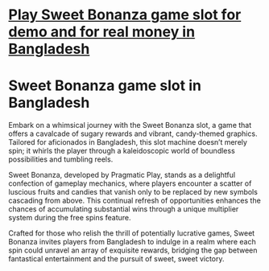 # <a href="https://sweet-bonanza-bd.com/">Play Sweet Bonanza game slot for demo and for real money in Bangladesh</a>
# Sweet Bonanza game slot in Bangladesh
Embark on a whimsical journey with the Sweet Bonanza slot, a game that offers a cavalcade of sugary rewards and vibrant, candy-themed graphics. Tailored for aficionados in Bangladesh, this slot machine doesn’t merely spin; it whirls the player through a kaleidoscopic world of boundless possibilities and tumbling reels.

Sweet Bonanza, developed by Pragmatic Play, stands as a delightful confection of gameplay mechanics, where players encounter a scatter of luscious fruits and candies that vanish only to be replaced by new symbols cascading from above. This continual refresh of opportunities enhances the chances of accumulating substantial wins through a unique multiplier system during the free spins feature.

Crafted for those who relish the thrill of potentially lucrative games, Sweet Bonanza invites players from Bangladesh to indulge in a realm where each spin could unravel an array of exquisite rewards, bridging the gap between fantastical entertainment and the pursuit of sweet, sweet victory.
